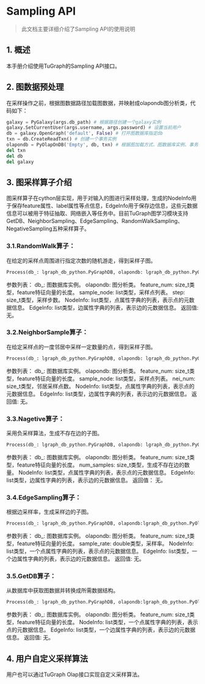# Sampling API

> 此文档主要详细介绍了Sampling API的使用说明

## 1. 概述

本手册介绍使用TuGraph的Sampling API接口。

## 2. 图数据预处理
在采样操作之前，根据图数据路径加载图数据，并映射成olapondb图分析类，代码如下：

```python
galaxy = PyGalaxy(args.db_path) # 根据路径创建一个galaxy实例
galaxy.SetCurrentUser(args.username, args.password) # 设置当前用户
db = galaxy.OpenGraph('default', False) # 打开图数据库指定db
txn = db.CreateReadTxn() # 创建一个事务实例
olapondb = PyOlapOnDB('Empty', db, txn) # 根据图加载方式、图数据库实例、事务实例实例化OlapOnDB
del txn
del db
del galaxy
```
## 3. 图采样算子介绍
图采样算子在cython层实现，用于对输入的图进行采样处理，生成的NodeInfo用于保存feature属性、label属性等点信息，EdgeInfo用于保存边信息，这些元数据信息可以被用于特征抽取、网络嵌入等任务中。目前TuGraph图学习模块支持GetDB、NeighborSampling、EdgeSampling、RandomWalkSampling、NegativeSampling五种采样算子。
### 3.1.RandomWalk算子：
在给定的采样点周围进行指定次数的随机游走，得到采样子图。

```python
Process(db_: lgraph_db_python.PyGraphDB, olapondb: lgraph_db_python.PyOlapOnDB, feature_num: size_t, sample_node: list, step: size_t, NodeInfo: list, EdgeInfo: list)
```
参数列表：
db_: 图数据库实例。
olapondb: 图分析类。
feature_num: size_t类型，feature特征向量的长度。
sample_node: list类型，采样点列表。
step: size_t类型，采样步数。
NodeInfo: list类型，点属性字典的列表，表示点的元数据信息。
EdgeInfo: list类型，边属性字典的列表，表示边的元数据信息。
返回值: 无。

### 3.2.NeighborSample算子：
在给定采样点的一度邻居中采样一定数量的点，得到采样子图。
```python
Process(db_: lgraph_db_python.PyGraphDB, olapondb: lgraph_db_python.PyOlapOnDB, feature_num: size_t, sample_node: list, nei_num: size_t, NodeInfo: list, EdgeInfo: list)
```
参数列表：
db_: 图数据库实例。
olapondb: 图分析类。
feature_num: size_t类型，feature特征向量的长度。
sample_node: list类型，采样点列表。
nei_num: size_t类型，邻居采样点数。
NodeInfo: list类型，点属性字典的列表，表示点的元数据信息。
EdgeInfo: list类型，边属性字典的列表，表示边的元数据信息。
返回值: 无。

### 3.3.Nagetive算子：
采用负采样算法，生成不存在边的子图。
```python
Process(db_: lgraph_db_python.PyGraphDB, olapondb: lgraph_db_python.PyOlapOnDB, feature_num: size_t, num_samples: size_t, NodeInfo: list, EdgeInfo: list)
```
参数列表：
db_: 图数据库实例。
olapondb: 图分析类。
feature_num: size_t类型，feature特征向量的长度。
num_samples: size_t类型，生成不存在边的数量。
NodeInfo: list类型，点属性字典的列表，表示点的元数据信息。
EdgeInfo: list类型，边属性字典的列表，表示边的元数据信息。
返回值： 无。

### 3.4.EdgeSampling算子：
根据边采样率，生成采样边的子图。
```python
Process(db_: lgraph_db_python.PyGraphDB, olapondb:lgraph_db_python.PyOlapOnDB, feature_num: size_t, sample_rate: double, NodeInfo: list, EdgeInfo: list,EdgeInfo: list)
```
参数列表：
db_: 图数据库实例。
olapondb: 图分析类。
feature_num: size_t类型，feature特征向量的长度。
sample_rate: double类型，采样率。
NodeInfo: list类型，一个点属性字典的列表，表示点的元数据信息。
EdgeInfo: list类型，一个边属性字典的列表，表示边的元数据信息。
返回值: 无。

### 3.5.GetDB算子：
从数据库中获取图数据并转换成所需数据结构。
```python
Process(db_: lgraph_db_python.PyGraphDB, olapondb:lgraph_db_python.PyOlapOnDB, feature_num: size_t, NodeInfo: list, EdgeInfo: list)
```
参数列表：
db_: 图数据库实例。
olapondb: 图分析类。
feature_num: size_t类型，feature特征向量的长度。
NodeInfo: list类型，一个点属性字典的列表，表示点的元数据信息。
EdgeInfo: list类型，一个边属性字典的列表，表示边的元数据信息。
返回值: 无。

## 4. 用户自定义采样算法
用户也可以通过TuGraph Olap接口实现自定义采样算法。
